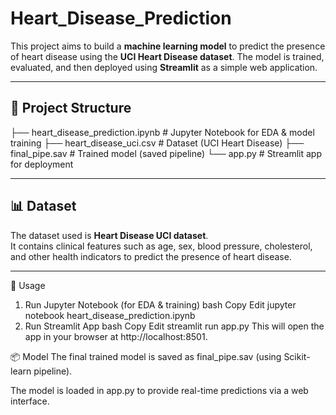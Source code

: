 # Heart_Disease_Prediction

This project aims to build a **machine learning model** to predict the presence of heart disease using the **UCI Heart Disease dataset**. 
The model is trained, evaluated, and then deployed using **Streamlit** as a simple web application.  

---

## 📂 Project Structure
├── heart_disease_prediction.ipynb # Jupyter Notebook for EDA & model training
├── heart_disease_uci.csv # Dataset (UCI Heart Disease)
├── final_pipe.sav # Trained model (saved pipeline)
└── app.py # Streamlit app for deployment

---

## 📊 Dataset
The dataset used is **Heart Disease UCI dataset**.  
It contains clinical features such as age, sex, blood pressure, cholesterol, and other health indicators to predict the presence of heart disease.  

---

🚀 Usage
1. Run Jupyter Notebook (for EDA & training)
bash
Copy
Edit
jupyter notebook heart_disease_prediction.ipynb
2. Run Streamlit App
bash
Copy
Edit
streamlit run app.py
This will open the app in your browser at http://localhost:8501.

📦 Model
The final trained model is saved as final_pipe.sav (using Scikit-learn pipeline).

The model is loaded in app.py to provide real-time predictions via a web interface.

